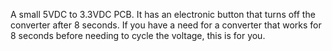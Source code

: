 A small 5VDC to 3.3VDC PCB.  It has an electronic button that turns off the converter after 8 seconds.  If you have a need for a converter that works for 8 seconds before needing to cycle the voltage, this is for you.
